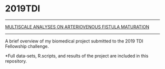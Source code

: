 # 2019TDI

***
[MULTISCALE ANALYSES ON ARTERIOVENOUS FISTULA MATURATION](https://rosamariatricarico.github.io/2019TDI/FISTULA.nb.html)
***

A brief overview of my biomedical project submitted to the 2019 TDI Fellowship challenge.

*Full data-sets, R.scripts, and results of the project are included in this repository.


